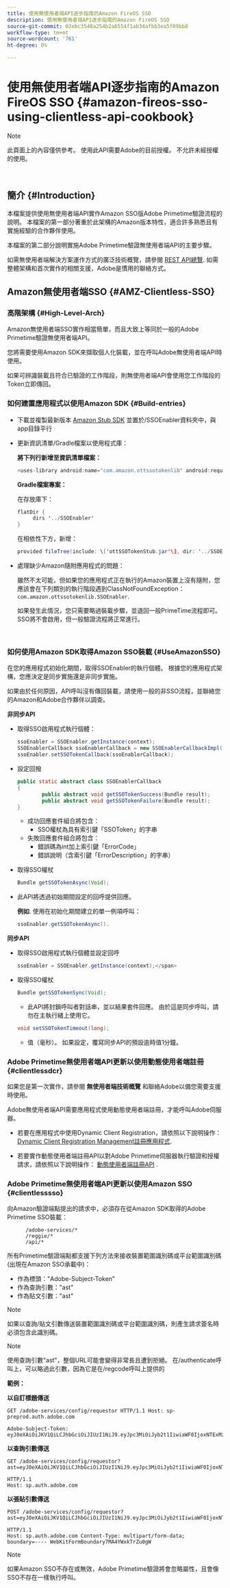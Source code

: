 ```yaml
---
title: 使用無使用者端API逐步指南的Amazon FireOS SSO
description: 使用無使用者端API逐步指南的Amazon FireOS SSO
source-git-commit: 02ebc3548a254b2a6554f1ab34afbb3ea5f09bb8
workflow-type: tm+mt
source-wordcount: '761'
ht-degree: 0%

---
```


# 使用無使用者端API逐步指南的Amazon FireOS SSO {#amazon-fireos-sso-using-clientless-api-cookbook}

>[!NOTE]
>
>此頁面上的內容僅供參考。 使用此API需要Adobe的目前授權。 不允許未經授權的使用。

</br>

## 簡介 {#Introduction}

本檔案提供使用無使用者端API實作Amazon SSO版Adobe Primetime驗證流程的說明。 本檔案的第一部分著重於此架構的Amazon版本特性，適合許多熟悉且有實施經驗的合作夥伴使用。

本檔案的第二部分說明實施Adobe Primetime驗證無使用者端API的主要步驟。

如需無使用者端解決方案運作方式的廣泛技術概覽，請參閱 [REST API總覽](/help/authentication/rest-api-overview.md). 如需整體架構和首次實作的相關支援，Adobe是慣用的聯絡方式。

## Amazon無使用者端SSO {#AMZ-Clientless-SSO}

### 高階架構 {#High-Level-Arch}

Amazon無使用者端SSO實作相當簡單，而且大致上等同於一般的Adobe Primetime驗證無使用者端API。

您將需要使用Amazon SDK來擷取個人化裝載，並在呼叫Adobe無使用者端API時使用。

如果可辨識裝載且符合已驗證的工作階段，則無使用者端API會使用您工作階段的Token立即傳回。

### 如何建置應用程式以使用Amazon SDK {#Build-entries}

* 下載並複製最新版本 [Amazon Stub SDK](https://tve.zendesk.com/hc/en-us/article_attachments/360064368131/ottSSOTokenLib_v1.jar) 並置於/SSOEnabler資料夾中，與app目錄平行
* 更新資訊清單/Gradle檔案以使用程式庫：

  **將下列行新增至資訊清單檔案：**

  ```Java
  <uses-library android:name="com.amazon.ottssotokenlib" android:required="false"/\>
  ```

  **Gradle檔案專案：**

  在存放庫下：

  ```java
  flatDir {
       dirs '../SSOEnabler'
  }
  ```

  在相依性下方，新增：

  ```Java
  provided fileTree(include: \['ottSSOTokenStub.jar'\], dir: '../SSOEnabler')
  ```


* 處理缺少Amazon隨附應用程式的問題：

  雖然不太可能，但如果您的應用程式正在執行的Amazon裝置上沒有隨附，您應該會在下列類別的執行階段遇到ClassNotFoundException： `com.amazon.ottssotokenlib.SSOEnabler`.

  如果發生此情況，您只需要略過裝載步驟，並退回一般PrimeTime流程即可。 SSO將不會啟用，但一般驗證流程將正常進行。

</br>

### 如何使用Amazon SDK取得Amazon SSO裝載 {#UseAmazonSSO}

在您的應用程式初始化期間，取得SSOEnabler的執行個體。 根據您的應用程式架構，您應決定是同步實施還是非同步實施。

如果由於任何原因，API呼叫沒有傳回裝載，請使用一般的非SSO流程，並聯絡您的Amazon和Adobe合作夥伴以調查。

**非同步API**

* 取得SSO啟用程式執行個體：

  ```Java
  ssoEnabler = SSOEnabler.getInstance(context);
  SSOEnablerCallback ssoEnablerCallback = new SSOEnablerCallbackImpl();
  ssoEnabler.setSSOTokenCallback(ssoEnablerCallback);
  ```


* 設定回撥

  ```java
  public static abstract class SSOEnablerCallback
  {
          public abstract void getSSOTokenSuccess(Bundle result);
          public abstract void getSSOTokenFailure(Bundle result);
  }
  ```

   * 成功回應套件組合將包含：
      * SSO權杖為具有索引鍵「SSOToken」的字串
   * 失敗回應套件組合將包含：
      * 錯誤碼為int加上索引鍵「ErrorCode」
      * 錯誤說明（含索引鍵「ErrorDescription」的字串）


* 取得SSO權杖

  ```JAVA
  Bundle getSSOTokenAsync(Void);
  ```

* 此API將透過初始期間設定的回呼提供回應。

  **例如**. 使用在初始化期間建立的單一例項呼叫：

  ```JAVA
  ssoEnabler.getSSOTokenAsync().
  ```


**同步API**

* 取得SSO啟用程式執行個體並設定回呼

  ```JAVA
  ssoEnabler = SSOEnabler.getInstance(context);</span>
  ```

* 取得SSO權杖

  ```JAVA
  Bundle getSSOTokenSync(Void);
  ```

   * 此API將封鎖呼叫者對話串，並以結果套件回應。 由於這是同步呼叫，請勿在主執行緒上使用它。

  ```JAVA
  void setSSOTokenTimeout(long);
  ```

   * 值（毫秒）。 如果設定，覆寫同步API的預設逾時值1分鐘。


### Adobe Primetime無使用者端API更新以使用動態使用者端註冊 {#clientlessdcr}

如果您是第一次實作，請參閱 **無使用者端技術概覽** 和聯絡Adobe以備您需要支援時使用。

Adobe無使用者端API需要應用程式使用動態使用者端註冊，才能呼叫Adobe伺服器。

* 若要在應用程式中使用Dynamic Client Registration，請依照以下說明操作： [Dynamic Client Registration Management註冊應用程式](/help/authentication/dynamic-client-registration-management.md).

* 若要實作動態使用者端註冊API以對Adobe Primetime伺服器執行驗證和授權請求，請依照以下說明操作： [動態使用者端註冊API](/help/authentication/dynamic-client-registration-api.md) .

### Adobe Primetime無使用者端API更新以使用Amazon SSO {#clientlesssso}

向Amazon驗證端點提出的請求中，必須存在從Amazon SDK取得的Adobe Primetime SSO裝載：

```
      /adobe-services/*
      /reggie/*
      /api/*
```


所有Primetime驗證端點都支援下列方法來接收裝置範圍識別碼或平台範圍識別碼(出現在Amazon SSO承載中)：

* 作為標頭：&quot;Adobe-Subject-Token&quot;
* 作為查詢引數：&quot;ast&quot;
* 作為貼文引數：&quot;ast&quot;


>[!NOTE]
>
>如果以查詢/貼文引數傳送裝置範圍識別碼或平台範圍識別碼，則產生請求簽名時必須包含此識別碼。

>[!NOTE]
>
>使用查詢引數&quot;ast&quot;，整個URL可能會變得非常長且遭到拒絕。 在/authenticate呼叫上，可以略過此引數，因為它是在/regcode呼叫上提供的

**範例：**

**以自訂標題傳送**

```HTTPS
GET /adobe-services/config/requestor HTTP/1.1 Host: sp-preprod.auth.adobe.com

Adobe-Subject-Token: eyJ0eXAiOiJKV1QiLCJhbGciOiJIUzI1NiJ9.eyJpc3MiOiJyb2t1IiwiaWF0IjoxNTExMzY4ODAyLCJleHAiOjE1NDI5MDQ4MDIsImF1ZCI6ImFkb2JlIiwic3ViIjoiNWZjYzMwODctYWJmZi00OGU4LWJhZTgtODQzODViZTFkMzQwIiwiZGlkIjoiY2FmZjQ1ZDAtM2NhMy00MDg3LWI2MjMtNjFkZjNhMmNlOWM4In0.JlBFhNhNCJCDXLwBjy5tt3PtPcqbMKEIGZ6sr2NA
```

**以查詢引數傳送**

```HTTPS
GET /adobe-services/config/requestor?ast=eyJ0eXAiOiJKV1QiLCJhbGciOiJIUzI1NiJ9.eyJpc3MiOiJyb2t1IiwiaWF0IjoxNTExMzY4ODAyLCJleHAiOjE1NDI5MDQ4MDIsImF1ZCI6ImFkb2JlIiwic3ViIjoiNWZjYzMwODctYWJmZi00OGU4LWJhZTgtODQzODViZTFkMzQwIiwiZGlkIjoiY2FmZjQ1ZDAtM2NhMy00MDg3LWI2MjMtNjFkZjNhMmNlOWM4In0.JlBFhNhNCJCDXLwBjy5tt3PtPcqbMKEIGZ6sr2NA

HTTP/1.1
Host: sp.auth.adobe.com
```


**以張貼引數傳送**


```HTTPS
POST /adobe-services/config/requestor?ast=eyJ0eXAiOiJKV1QiLCJhbGciOiJIUzI1NiJ9.eyJpc3MiOiJyb2t1IiwiaWF0IjoxNTExMzY4ODAyLCJleHAiOjE1NDI5MDQ4MDIsImF1ZCI6ImFkb2JlIiwic3ViIjoiNWZjYzMwODctYWJmZi00OGU4LWJhZTgtODQzODViZTFkMzQwIiwiZGlkIjoiY2FmZjQ1ZDAtM2NhMy00MDg3LWI2MjMtNjFkZjNhMmNlOWM4In0.Jl\_BFhN\_h\_NCJCDXLwBjy5tt3PtPcqbMKEIGZ6sr2NA

HTTP/1.1
Host: sp.auth.adobe.com Content-Type: multipart/form-data;
boundary=---- WebKitFormBoundary7MA4YWxkTrZu0gW
```

>[!NOTE]
>
>如果Amazon SSO不存在或無效，Adobe Primetime驗證將會忽略屬性，且會像SSO不存在一樣執行呼叫。
